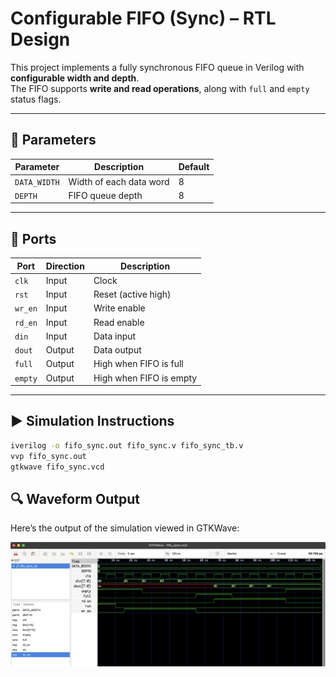 # Configurable FIFO (Sync) – RTL Design

This project implements a fully synchronous FIFO queue in Verilog with **configurable width and depth**.  
The FIFO supports **write and read operations**, along with `full` and `empty` status flags.

---

## 🔧 Parameters

| Parameter    | Description             | Default |
|--------------|-------------------------|---------|
| `DATA_WIDTH` | Width of each data word | 8       |
| `DEPTH`      | FIFO queue depth        | 8       |

---

## 📘 Ports

| Port     | Direction | Description                   |
|----------|-----------|-------------------------------|
| `clk`    | Input     | Clock                         |
| `rst`    | Input     | Reset (active high)           |
| `wr_en`  | Input     | Write enable                  |
| `rd_en`  | Input     | Read enable                   |
| `din`    | Input     | Data input                    |
| `dout`   | Output    | Data output                   |
| `full`   | Output    | High when FIFO is full        |
| `empty`  | Output    | High when FIFO is empty       |

---

## ▶️ Simulation Instructions

```bash
iverilog -o fifo_sync.out fifo_sync.v fifo_sync_tb.v
vvp fifo_sync.out
gtkwave fifo_sync.vcd
```

## 🔍 Waveform Output

Here’s the output of the simulation viewed in GTKWave:

![Waveform](fifo_sync.png)